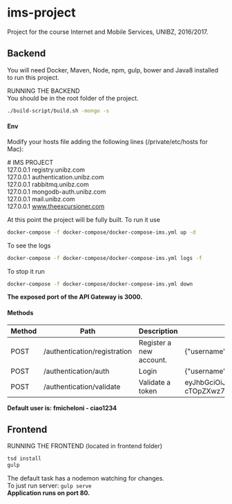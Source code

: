 # ims-project

Project for the course Internet and Mobile Services, UNIBZ, 2016/2017.

## Backend

You will need Docker, Maven, Node, npm, gulp, bower and Java8 installed to run this project.

RUNNING THE BACKEND<br/>
You should be in the root folder of the project.
```bash
./build-script/build.sh -mongo -s
```
#### Env
Modify your hosts file adding the following lines (/private/etc/hosts for Mac):

\# IMS PROJECT<br/>
127.0.0.1 registry.unibz.com<br/>
127.0.0.1 authentication.unibz.com<br/>
127.0.0.1 rabbitmq.unibz.com<br/>
127.0.0.1 mongodb-auth.unibz.com<br/>
127.0.0.1 mail.unibz.com<br/>
127.0.0.1 www.theexcursioner.com<br/>

At this point the project will be fully built.
To run it use
```bash
docker-compose -f docker-compose/docker-compose-ims.yml up -d
```
To see the logs
```bash
docker-compose -f docker-compose/docker-compose-ims.yml logs -f
```
To stop it run
```bash
docker-compose -f docker-compose/docker-compose-ims.yml down
```

**The exposed port of the API Gateway is 3000.**

#### Methods

Method	| Path	| Description | Example Body
------------- | ------------------------- | ------------- | ------------- 
POST	| /authentication/registration	| Register a new account. | {"username":"Richard012","email":"asdasd@gmail.com","password":"ciao1234"}
POST	| /authentication/auth	| Login | {"username":"Richard012","password":"ciao1234"}
POST	| /authentication/validate	| Validate a token | eyJhbGciOiJIUzUxMiJ9.eyJzdWIiOiJSaWNoYXJkMDEyIiwiY3JlYXRlZCI6MTQ4MTU4NDA5ODE1NywiZXhwIjoxNDg0MTc2MDk4fQ.0-cTOpZXwz7FewssjHpfXbWnr6JDUYX7B1ZbT3OPU6ude3MzA21obWA6VRtfysAwFSwIYXtSDINqDRM1EbTFJw

**Default user is: fmicheloni - ciao1234**

## Frontend

RUNNING THE FRONTEND (located in frontend folder)<br/>

```bash
tsd install
gulp
```

The default task has a nodemon watching for changes.<br/>
To just run server: `gulp serve`<br/>
**Application runs on port 80.**